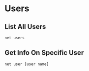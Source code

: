 # Users

## List All Users

```text
net users
```

## Get Info On Specific User

```text
net user [user name]
```

